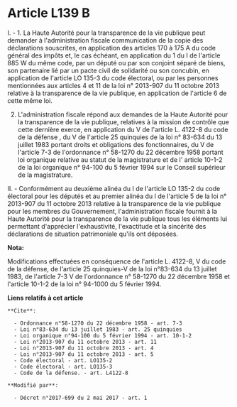 # Article L139 B

I. - 1. La Haute Autorité pour la transparence de la vie publique peut demander à l'administration fiscale communication de
la copie des déclarations souscrites, en application des articles 170 à 175 A du code général des impôts et, le cas échéant,
en application du 1 du I de l'article 885 W du même code, par un député ou par son conjoint séparé de biens, son partenaire
lié par un pacte civil de solidarité ou son concubin, en application de l'article LO 135-3 du code électoral, ou par les
personnes mentionnées aux articles 4 et 11 de la loi n° 2013-907 du 11 octobre 2013 relative à la transparence de la vie
publique, en application de l'article 6 de cette même loi.

2. L'administration fiscale répond aux demandes de la Haute Autorité pour la transparence de la vie publique, relatives à la
mission de contrôle que cette dernière exerce, en application du 
V de l'article L. 4122-8 du code de la défense
, du 
V de l'article 25 quinquies de la loi n° 83-634 du 13 juillet 1983
portant droits et obligations des fonctionnaires, du 
V de l'article 7-3 de l'ordonnance n° 58-1270 du 22 décembre 1958
portant loi organique relative au statut de la magistrature et de l'
article 10-1-2 de la loi organique n° 94-100 du 5 février 1994
sur le Conseil supérieur de la magistrature.

II. - Conformément au 
deuxième alinéa du I de l'article LO 135-2 du code électoral
 pour les députés et au 
premier alinéa du I de l'article 5 de la loi n° 2013-907 du 11 octobre 2013
 relative à la transparence de la vie publique pour les membres du Gouvernement, l'administration fiscale fournit à la Haute
Autorité pour la transparence de la vie publique tous les éléments lui permettant d'apprécier l'exhaustivité, l'exactitude et
la sincérité des déclarations de situation patrimoniale qu'ils ont déposées.

**Nota:**

Modifications effectuées en conséquence de l'article L. 4122-8, V du code de la défense, de l'article 25 quinquies-V de la
loi n°83-634 du 13 juillet 1983, de l'article 7-3 V de l'ordonnance n° 58-1270 du 22 décembre 1958 et l'article 10-1-2 de la
loi n° 94-1000 du 5 février 1994.

**Liens relatifs à cet article**

	**Cite**:

	  - Ordonnance n°58-1270 du 22 décembre 1958 - art. 7-3
	  - Loi n°83-634 du 13 juillet 1983 - art. 25 quinquies
	  - Loi organique n°94-100 du 5 février 1994 - art. 10-1-2
	  - Loi n°2013-907 du 11 octobre 2013 - art. 11
	  - Loi n°2013-907 du 11 octobre 2013 - art. 4
	  - Loi n°2013-907 du 11 octobre 2013 - art. 5
	  - Code électoral - art. LO135-2
	  - Code électoral - art. LO135-3
	  - Code de la défense. - art. L4122-8

	**Modifié par**:

	  - Décret n°2017-699 du 2 mai 2017 - art. 1
